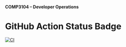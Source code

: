 #### COMP3104 – Developer Operations


# GitHub Action Status Badge

[![CI](https://github.com/psolamillo/comp3104/actions/workflows/ci.yml/badge.svg)](https://github.com/psolamillo/comp3104/actions/workflows/ci.yml)